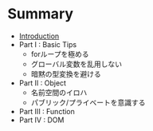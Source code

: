 # Summary

* [Introduction](README.md)
* Part I : Basic Tips
   * forループを極める
   * グローバル変数を乱用しない
   * 暗黙の型変換を避ける
* Part II : Object
   * 名前空間のイロハ
   * パブリック/プライベートを意識する
* Part III : Function
* Part IV : DOM

